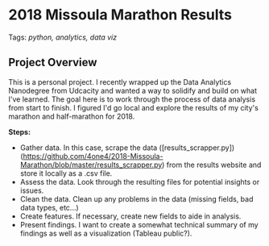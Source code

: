 # 2018 Missoula Marathon Results
Tags: *python, analytics, data viz*

## Project Overview
This is a personal project. I recently wrapped up the Data Analytics Nanodegree from Udcacity and wanted a way to solidify and build on what I've learned. The goal here is to work through the process of data analysis from start to finish. I figured I'd go local and explore the results of my city's marathon and half-marathon for 2018. 

**Steps:**
- Gather data. In this case, scrape the data ([results_scrapper.py])(https://github.com/4one4/2018-Missoula-Marathon/blob/master/results_scrapper.py) from the results website and store it locally as a .csv file.
- Assess the data. Look through the resulting files for potential insights or issues.
- Clean the data. Clean up any problems in the data (missing fields, bad data types, etc...)
- Create features. If necessary, create new fields to aide in analysis.
- Present findings. I want to create a somewhat technical summary of my findings as well as a visualization (Tableau public?).
